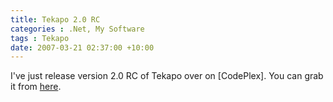 ```yaml
---
title: Tekapo 2.0 RC
categories : .Net, My Software
tags : Tekapo
date: 2007-03-21 02:37:00 +10:00
---
```


I've just release version 2.0 RC of Tekapo over on [CodePlex]. You can grab it from [here][0].

[0]: http://www.codeplex.com/tekapo/Release/ProjectReleases.aspx?ReleaseId=2436

